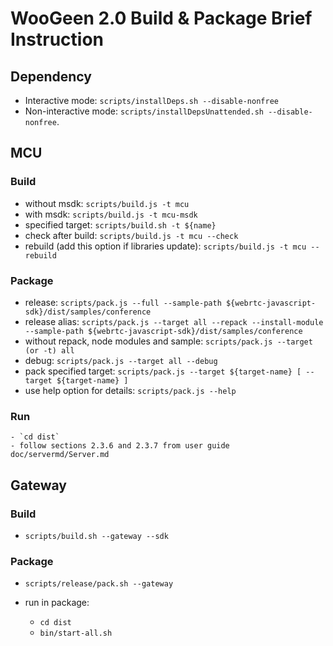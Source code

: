 # WooGeen 2.0 Build & Package Brief Instruction

## Dependency

- Interactive mode: `scripts/installDeps.sh --disable-nonfree`
- Non-interactive mode: `scripts/installDepsUnattended.sh --disable-nonfree`.


## MCU

### Build

- without msdk: `scripts/build.js -t mcu`
- with msdk: `scripts/build.js -t mcu-msdk`
- specified target: `scripts/build.sh -t ${name}`
- check after build: `scripts/build.js -t mcu --check`
- rebuild (add this option if libraries update): `scripts/build.js -t mcu --rebuild`

### Package

- release: `scripts/pack.js --full --sample-path ${webrtc-javascript-sdk}/dist/samples/conference`
- release alias: `scripts/pack.js --target all --repack --install-module --sample-path ${webrtc-javascript-sdk}/dist/samples/conference`
- without repack, node modules and sample: `scripts/pack.js --target (or -t) all`
- debug: `scripts/pack.js --target all --debug`
- pack specified target: `scripts/pack.js --target ${target-name} [ --target ${target-name} ]`
- use help option for details: `scripts/pack.js --help`

### Run

    - `cd dist`
    - follow sections 2.3.6 and 2.3.7 from user guide doc/servermd/Server.md

## Gateway

### Build

- `scripts/build.sh --gateway --sdk`

### Package

- `scripts/release/pack.sh --gateway`

- run in package:

    - `cd dist`
    - `bin/start-all.sh`
